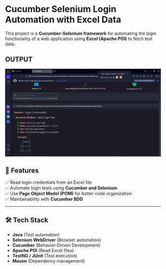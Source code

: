 # **Cucumber Selenium Login Automation with Excel Data**  

This project is a **Cucumber-Selenium framework** for automating the login functionality of a web application using **Excel (Apache POI)** to fetch test data.  

## **OUTPUT**
![Test Execution Screenshot](https://github.com/chetandsbhadane/Cucumber-Framework/blob/main/CucumberFramework/target/Screenshot%20(56).png)

## 🚀 **Features**  

✅ Read login credentials from an Excel file  
✅ Automate login tests using **Cucumber and Selenium**  
✅ Use **Page Object Model (POM)** for better code organization  
✅ Maintainability with **Cucumber BDD**  

---

## 🛠 **Tech Stack**  

- **Java** (Test automation)  
- **Selenium WebDriver** (Browser automation)  
- **Cucumber** (Behavior-Driven Development)  
- **Apache POI** (Read Excel files)  
- **TestNG / JUnit** (Test execution)  
- **Maven** (Dependency management)  
